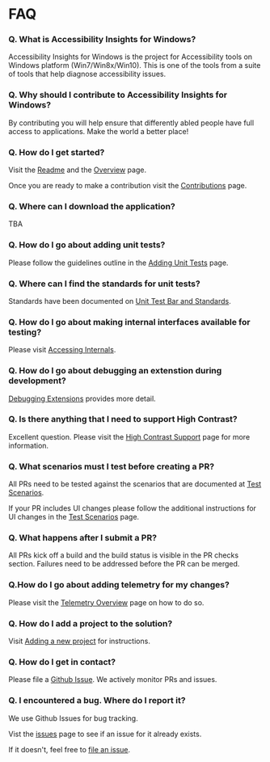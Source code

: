 # FAQ
### Q. What is Accessibility Insights for Windows?
Accessibility Insights for Windows is the project for Accessibility tools on Windows platform (Win7/Win8x/Win10). This is one of the tools from a suite of tools that help diagnose accessibility issues. 

### Q. Why should I contribute to Accessibility Insights for Windows?
By contributing you will help ensure that differently abled people have full access to applications. Make the world a better place!

### Q. How do I get started?
Visit the [Readme](../Readme.md) and the [Overview](Overview.md) page. 

Once you are ready to make a contribution visit the [Contributions](../Contributing.md) page.

### Q. Where can I download the application?
TBA

### Q. How do I go about adding unit tests?
Please follow the guidelines outline in the [Adding Unit Tests](AddUnitTests.md) page.

### Q. Where can I find the standards for unit tests?
Standards have been documented on [Unit Test Bar and Standards](UnitTestBarAndStandards.md).

### Q. How do I go about making internal interfaces available for testing? 
Please visit [Accessing Internals](AccessingInternals.md).

### Q. How do I go about debugging an extenstion during development?
[Debugging Extensions](DebuggingExtensions.md) provides more detail.

### Q. Is there anything that I need to support High Contrast?
Excellent question. Please visit the [High Contrast Support](HighContrastSupport.md) page for more information.

### Q. What scenarios must I test before creating a PR? 
All PRs need to be tested against the scenarios that are documented at [Test Scenarios](Scenarios.md). 

If your PR includes UI changes please follow the additional instructions for UI changes in the [Test Scenarios](Scenarios.md) page.

### Q. What happens after I submit a PR?
All PRs kick off a build and the build status is visible in the PR checks section. Failures need to be addressed before the PR can be merged. 

### Q.How do I go about adding telemetry for my changes?
Please visit the [Telemetry Overview](TelemetryOverview.md) page on how to do so.

### Q. How do I add a project to the solution?
Visit [Adding a new project](NewProject.md) for instructions.

### Q. How do I get in contact?
Please file a [Github Issue](https://github.com/Microsoft/accessibility-insights-windows/issues/new). We actively monitor PRs and issues.

### Q. I encountered a bug. Where do I report it?
We use Github Issues for bug tracking.

Vist the [issues](https://github.com/Microsoft/accessibility-insights-windows/issues?q=is%3Aissue+is%3Aopen%2Cclosed) page to see if an issue for it already exists.

If it doesn't, feel free to [file an issue](https://github.com/Microsoft/accessibility-insights-windows/issues/new).
